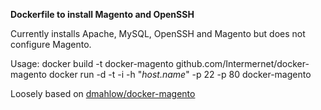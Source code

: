 __Dockerfile to install Magento and OpenSSH__

Currently installs Apache, MySQL, OpenSSH and Magento but does not configure Magento.

Usage:
    docker build -t docker-magento github.com/Intermernet/docker-magento
    docker run -d -t -i -h "*host.name*" -p 22 -p 80 docker-magento

Loosely based on [dmahlow/docker-magento](https://github.com/dmahlow/docker-magento)

